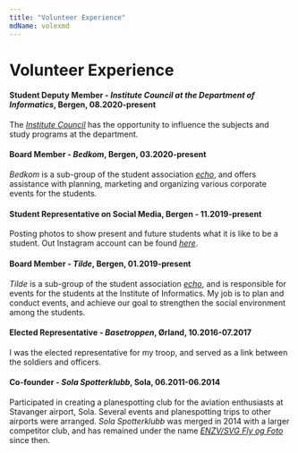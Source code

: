 ```yaml
---
title: "Volunteer Experience"
mdName: volexmd
---
```


# Volunteer Experience

#### Student Deputy Member - *Institute Council at the Department of Informatics*, Bergen, 08.2020-present
The [*Institute Council*](https://www.uib.no/node/132777/styrer-og-r%C3%A5d#instituttr-d "Instituttrådet") has the opportunity to influence the subjects and study programs at the department.


#### Board Member - *Bedkom*, Bergen, 03.2020-present
*Bedkom* is a sub-group of the student association [*echo*](https://echo.uib.no/om/undergrupper/ "about echo's sub-groups"), and offers assistance with planning, marketing and organizing various corporate events for the students.

#### Student Representative on Social Media, Bergen - 11.2019-present
Posting photos to show present and future students what it is like to be a student. Out Instagram account can be found [*here*](https://www.instagram.com/informatikk_uib/ "@informatikk_uib").

#### Board Member - *Tilde*, Bergen, 01.2019-present
*Tilde* is a sub-group of the student association [*echo*](https://echo.uib.no/om/undergrupper/ "about echo's sub-groups"), and is responsible for events for the students at the Institute of Informatics. My job is to plan and conduct events, and achieve our goal to strengthen the social environment among the students.

#### Elected Representative - *Basetroppen*, Ørland, 10.2016-07.2017
I was the elected representative for my troop, and served as a link between the soldiers and officers.

#### Co-founder - *Sola Spotterklubb*, Sola, 06.2011-06.2014
Participated in creating a planespotting club for the aviation enthusiasts at Stavanger airport, Sola. Several events and planespotting trips to other airports were arranged. *Sola Spotterklubb* was merged in 2014 with a larger competitor club, and has remained under the name [*ENZV/SVG Fly og Foto*](https://www.facebook.com/groups/285995318211593/ "ENZV/SVG Fly og Foto on Facebook") since then.